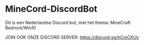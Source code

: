 # MineCord-DiscordBot
Dit is een Nederlandse Discord bot, met het thema:
MineCraft Bedrock/Win10

JOIN OOK ONZE DISCORD SERVER:
https://discord.gg/hCmCKUv
